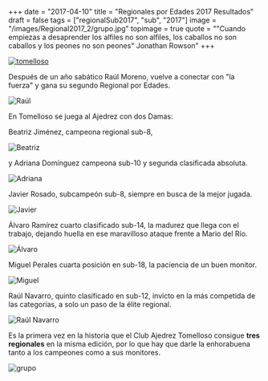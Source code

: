 +++
date = "2017-04-10"
title = "Regionales por Edades 2017 Resultados"
draft = false
tags = ["regionalSub2017", "sub", "2017"]
image = "/images/Regional2017_2/grupo.jpg"
topimage = true
quote = "\"Cuando empiezas a desaprender los alfiles no son alfiles, los caballos no son caballos y los peones no son peones\" Jonathan Rowson"
+++

[![tomelloso](/images/Regional2017_2/CUADROHONOR.jpg)](https://info64.org/autonomico-sub8-castilla-la-mancha/standings)

Después de un año sabático Raúl Moreno, vuelve a conectar con "la fuerza" y gana su segundo Regional por Edades.

![Raúl](/images/Regional2017_2/raul.jpeg)

En Tomelloso se juega al Ajedrez con dos Damas: 

Beatriz Jiménez, campeona regional sub-8, 

![Beatriz](/images/Regional2017_2/beatriz.jpg)

y Adriana Domínguez campeona sub-10 y segunda clasificada absoluta.

![Adriana](/images/Regional2017_2/adriana.jpg)

Javier Rosado, subcampeón sub-8, siempre en busca de la mejor jugada.

![Javier](/images/Regional2017_2/Javier.jpg)

Álvaro Ramírez cuarto clasificado sub-14, la madurez que llega con el trabajo, dejando huella en ese maravilloso ataque frente a Mario del Río.

![Álvaro](/images/Regional2017_2/Alvaro.jpg)

Miguel Perales cuarta posición en sub-18, la paciencia de un buen monitor.

![Miguel](/images/Regional2017_2/Miguel.jpg)

Raúl Navarro, quinto clasificado en sub-12, invicto en la más competida de las categorías, a solo un paso de la élite regional.

![Raúl Navarro](/images/Regional2017_2/RaulN.jpg)

Es la primera vez en la historia que el Club Ajedrez Tomelloso consigue **tres regionales** en la misma edición, por lo que hay que darle la enhorabuena tanto a los campeones como a sus monitores.

![grupo](/images/Regional2017_2/grupo.jpg)